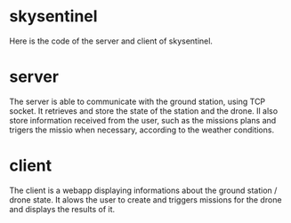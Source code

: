 # skysentinel

Here is the code of the server and client of skysentinel.

# server

The server is able to communicate with the ground station, using TCP socket. It retrieves and store the state of the station and the drone. Il also store information received from the user, such as the missions plans and trigers the missio when necessary, according to the weather conditions.

# client

The client is a webapp displaying informations about the ground station / drone state. It alows the user to create and triggers missions for the drone and displays the results of it.

